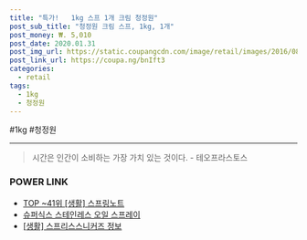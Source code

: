 ```yaml
--- 
title: "특가!   1kg 스프 1개 크림 청정원" 
post_sub_title: "청정원 크림 스프, 1kg, 1개" 
post_money: ₩. 5,010 
post_date: 2020.01.31 
post_img_url: https://static.coupangcdn.com/image/retail/images/2016/08/18/14/4/31a5b6d0-b8ed-44cf-a5a8-b3d381540da8.jpg 
post_link_url: https://coupa.ng/bnIft3 
categories: 
  - retail 
tags: 
  - 1kg 
  - 청정원 
--- 
```

  #1kg #청정원 
<hr> 

> 시간은 인간이 소비하는 가장 가치 있는 것이다. - 테오프라스토스 


### POWER LINK

* <a href="https://blog.naver.com/an0733/221787080247" target="_blank"> TOP ~41위 [생활] 스프링노트</a>
* <a href="https://blog.naver.com/fasyy4321/221786097215" target="_blank">슈퍼식스 스테인레스 오일 스프레이</a>
* <a href="https://blog.naver.com/santokki14/221766620064" target="_blank"> [생활] 스프리스스니커즈 정보 </a>

